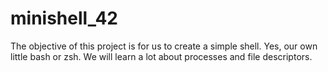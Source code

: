 # minishell_42
The objective of this project is for us to create a simple shell. Yes, our own little bash or zsh. We will learn a lot about processes and file descriptors.

